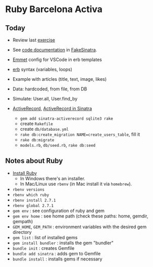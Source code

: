 # Ruby Barcelona Activa

## Today

- Review last [exercise](exercicis/various.rb)

- See [code documentation] in [FakeSinatra].
- [Emmet] config for VSCode in erb templates
- [erb] syntax (variables, loops)
- Example with articles (title, text, image, likes)
- Data: hardcoded, from file, from DB
- Simulate: User.all, User.find_by
- [ActiveRecord], [ActiveRecord in Sinatra]
    - `gem add sinatra-activerecord sqlite3 rake`
    - create `Rakefile`
    - create `db/database.yml`
    - `rake db:create_migration NAME=create_users_table`, fill it
    - `rake db:migrate`
    - `models.rb`, `db/seed.rb`, `rake db:seed`

[Procs]: https://www.rubyguides.com/2016/02/ruby-procs-and-lambdas/
[Files]: https://www.rubyguides.com/2015/05/working-with-files-ruby/
[String.gsub]: https://www.rubyguides.com/2019/07/ruby-gsub-method/
[FakeSinatra]: sinatra-example/fake_sinatra.rb
[code documentation]:https://stackoverflow.com/questions/1681467/ruby-code-doc
[Emmet]: https://medium.com/@nick.haralampopoulos/emmet-vscode-erb-fdd885007201
[erb]: https://webapps-for-beginners.rubymonstas.org/erb
[ActiveRecord]: https://guides.rubyonrails.org/active_record_basics.html
[ActiveRecord in Sinatra]: https://gist.github.com/jtallant/fd66db19e078809dfe94401a0fc814d2


## Notes about Ruby

- [Install Ruby](https://www.ruby-lang.org/en/downloads/)
    - In Windows there's an installer.
    - In Mac/Linux use `rbenv` (in Mac install it via `homebrew`).
- `rbenv versions`
- `rbenv which ruby`
- `rbenv install 2.7.1`
- `rbenv global 2.7.1`
- `gem env` : see configuration of ruby and gem
- `gem env home` : see home path (check these paths: home, gemdir, gempath)
- `GEM_HOME`, `GEM_PATH` : environment variables with the desired gem directory
- `gem list` : list of installed gems
- `gem install bundler` : installs the gem "bundler"
- `bundle init` : creates Gemfile
- `bundle add sinatra` : adds gem to Gemfile
- `bundle install` : installs gems if necessary
